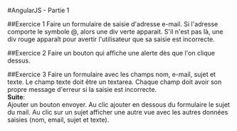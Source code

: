 #AngularJS - Partie 1

##Exercice 1
Faire un formulaire de saisie d'adresse e-mail. Si l'adresse comporte le symbole @, alors une div verte apparait. S'il n'est pas là, une div rouge apparaît pour avertir l'utilisateur que sa saisie est incorrecte.

##Exercice 2
Faire un bouton qui affiche une alerte dès que l'on clique dessus.

##Exercice 3
 Faire un formulaire avec les champs nom, e-mail, sujet et texte. Le champ texte doit être un textarea. Chaque champ doit avoir son propre message d'erreur si la saisie est incorrecte.  
 **Suite**:  
 Ajouter un bouton envoyer. Au clic ajouter en dessous du formulaire le sujet du mail. Au clic sur un sujet afficher une autre vue avec les autres données saisies (nom, email, sujet et texte).
